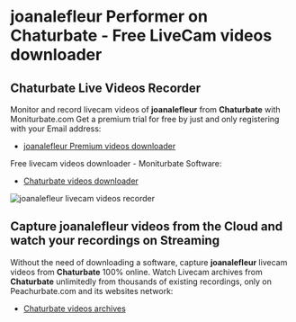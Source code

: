 # joanalefleur Performer on Chaturbate - Free LiveCam videos downloader

## Chaturbate Live Videos Recorder

Monitor and record livecam videos of **joanalefleur** from **Chaturbate** with Moniturbate.com
Get a premium trial for free by just and only registering with your Email address:
* [joanalefleur Premium videos downloader](https://moniturbate.com/request-demo-licence-key.html)

Free livecam videos downloader - Moniturbate Software:
* [Chaturbate videos downloader](https://moniturbate.com/moniturbate-download-software.html)

![joanalefleur livecam videos recorder](https://peachurnet.com/templates/moniturbate-software.png)


## Capture joanalefleur videos from the Cloud and watch your recordings on Streaming

Without the need of downloading a software, capture **joanalefleur** livecam videos from **Chaturbate** 100% online.
Watch Livecam archives from **Chaturbate** unlimitedly from thousands of existing recordings, only on Peachurbate.com and its websites network:
* [Chaturbate videos archives](https://peachurnet.com/)